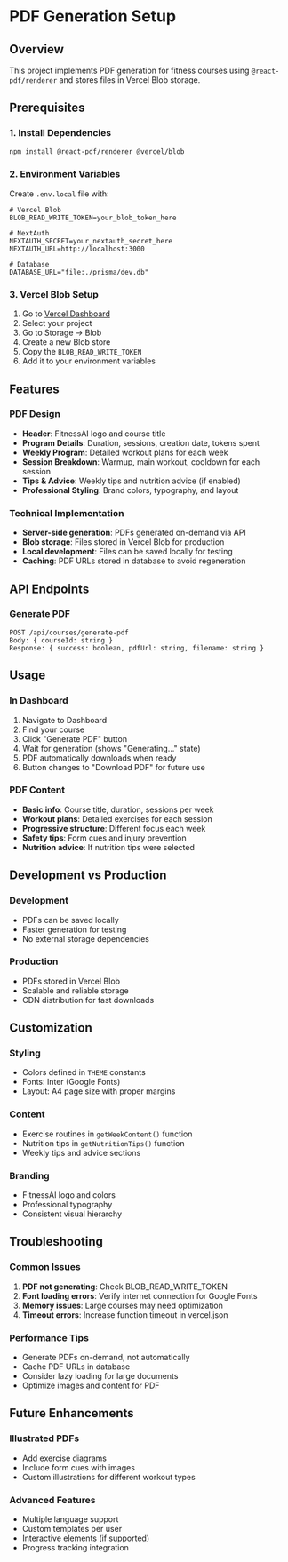 # PDF Generation Setup

## Overview
This project implements PDF generation for fitness courses using `@react-pdf/renderer` and stores files in Vercel Blob storage.

## Prerequisites

### 1. Install Dependencies
```bash
npm install @react-pdf/renderer @vercel/blob
```

### 2. Environment Variables
Create `.env.local` file with:
```env
# Vercel Blob
BLOB_READ_WRITE_TOKEN=your_blob_token_here

# NextAuth
NEXTAUTH_SECRET=your_nextauth_secret_here
NEXTAUTH_URL=http://localhost:3000

# Database
DATABASE_URL="file:./prisma/dev.db"
```

### 3. Vercel Blob Setup
1. Go to [Vercel Dashboard](https://vercel.com/dashboard)
2. Select your project
3. Go to Storage → Blob
4. Create a new Blob store
5. Copy the `BLOB_READ_WRITE_TOKEN`
6. Add it to your environment variables

## Features

### PDF Design
- **Header**: FitnessAI logo and course title
- **Program Details**: Duration, sessions, creation date, tokens spent
- **Weekly Program**: Detailed workout plans for each week
- **Session Breakdown**: Warmup, main workout, cooldown for each session
- **Tips & Advice**: Weekly tips and nutrition advice (if enabled)
- **Professional Styling**: Brand colors, typography, and layout

### Technical Implementation
- **Server-side generation**: PDFs generated on-demand via API
- **Blob storage**: Files stored in Vercel Blob for production
- **Local development**: Files can be saved locally for testing
- **Caching**: PDF URLs stored in database to avoid regeneration

## API Endpoints

### Generate PDF
```
POST /api/courses/generate-pdf
Body: { courseId: string }
Response: { success: boolean, pdfUrl: string, filename: string }
```

## Usage

### In Dashboard
1. Navigate to Dashboard
2. Find your course
3. Click "Generate PDF" button
4. Wait for generation (shows "Generating..." state)
5. PDF automatically downloads when ready
6. Button changes to "Download PDF" for future use

### PDF Content
- **Basic info**: Course title, duration, sessions per week
- **Workout plans**: Detailed exercises for each session
- **Progressive structure**: Different focus each week
- **Safety tips**: Form cues and injury prevention
- **Nutrition advice**: If nutrition tips were selected

## Development vs Production

### Development
- PDFs can be saved locally
- Faster generation for testing
- No external storage dependencies

### Production
- PDFs stored in Vercel Blob
- Scalable and reliable storage
- CDN distribution for fast downloads

## Customization

### Styling
- Colors defined in `THEME` constants
- Fonts: Inter (Google Fonts)
- Layout: A4 page size with proper margins

### Content
- Exercise routines in `getWeekContent()` function
- Nutrition tips in `getNutritionTips()` function
- Weekly tips and advice sections

### Branding
- FitnessAI logo and colors
- Professional typography
- Consistent visual hierarchy

## Troubleshooting

### Common Issues
1. **PDF not generating**: Check BLOB_READ_WRITE_TOKEN
2. **Font loading errors**: Verify internet connection for Google Fonts
3. **Memory issues**: Large courses may need optimization
4. **Timeout errors**: Increase function timeout in vercel.json

### Performance Tips
- Generate PDFs on-demand, not automatically
- Cache PDF URLs in database
- Consider lazy loading for large documents
- Optimize images and content for PDF

## Future Enhancements

### Illustrated PDFs
- Add exercise diagrams
- Include form cues with images
- Custom illustrations for different workout types

### Advanced Features
- Multiple language support
- Custom templates per user
- Interactive elements (if supported)
- Progress tracking integration
